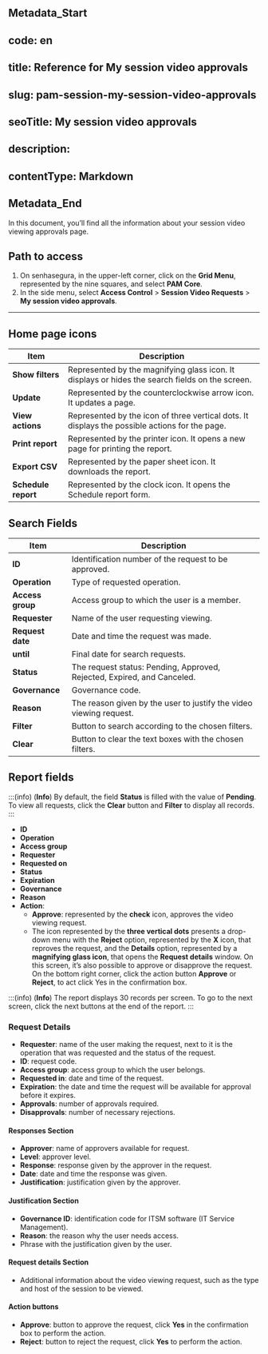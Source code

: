 ## Metadata_Start 
## code: en
## title: Reference for My session video approvals 
## slug: pam-session-my-session-video-approvals 
## seoTitle: My session video approvals 
## description:  
## contentType: Markdown 
## Metadata_End
In this document, you’ll find all the information about your session video viewing approvals page.

## Path to access

1. On senhasegura, in the upper-left corner, click on the **Grid Menu**, represented by the nine squares, and select **PAM Core**.
2. In the side menu, select **Access Control** > **Session Video Requests** > **My session video approvals**.

---
## Home page icons
| **Item**| **Description**|
|----------|-----------------|
| **Show filters**| Represented by the magnifying glass icon. It displays or hides the search fields on the screen. |
| **Update**| Represented by the counterclockwise arrow icon. It updates a page. |
| **View actions**| Represented by the icon of three vertical dots. It displays the possible actions for the page.|
| **Print report**| Represented by the printer icon. It opens a new page for printing the report. |
| **Export CSV**| Represented by the paper sheet icon. It downloads the report.|
| **Schedule report**  | Represented by the clock icon. It opens the Schedule report form.|

## Search Fields

| **Item**| **Description**|
| ------------ | ------------------ |
| **ID**           | Identification number of the request to be approved.       |
| **Operation**    | Type of requested operation.|
| **Access group** | Access group to which the user is a member.|
| **Requester**    | Name of the user requesting viewing.|
| **Request date** | Date and time the request was made.|
| **until**        | Final date for search requests.|
| **Status**       | The request status: Pending, Approved, Rejected, Expired, and Canceled. |
| **Governance**   | Governance code.|
| **Reason**| The reason given by the user to justify the video viewing request. |
| **Filter**       | Button to search according to the chosen filters.|
| **Clear**        | Button to clear the text boxes with the chosen filters.|

## Report fields
:::(info) (**Info**)
By default, the field **Status** is filled with the value of **Pending**. To view all requests, click the **Clear** button and **Filter** to display all records.
::: 

* **ID**
* **Operation**
* **Access group**
* **Requester**
* **Requested on**
* **Status**
* **Expiration**
* **Governance**
* **Reason**
* **Action**:
    * **Approve**: represented by the **check** icon, approves the video viewing request.
    * The icon represented by the **three vertical dots** presents a drop-down menu with the **Reject** option, represented by the **X** icon, that reproves the request, and the **Details** option, represented by a **magnifying glass icon**, that opens the **Request details** window. On this screen, it’s also possible to approve or disapprove the request. On the bottom right corner, click the action button **Approve** or **Reject**, to act click Yes in the confirmation box.

:::(info) (**Info**)
The report displays 30 records per screen. To go to the next screen, click the next buttons at the end of the report.
:::

### Request Details

* **Requester**: name of the user making the request, next to it is the operation that was requested and the status of the request.
* **ID**: request code.
* **Access group**: access group to which the user belongs.
* **Requested in**: date and time of the request.
* **Expiration**: the date and time the request will be available for approval before it expires.
* **Approvals**: number of approvals required.
* **Disapprovals**: number of necessary rejections.

#### Responses Section

* **Approver**: name of approvers available for request.
* **Level**: approver level.
* **Response**: response given by the approver in the request.
* **Date**: date and time the response was given.
* **Justification**: justification given by the approver.

#### Justification Section

* **Governance ID**: identification code for ITSM software (IT Service Management).
* **Reason**: the reason why the user needs access.
* Phrase with the justification given by the user.

#### Request details Section

* Additional information about the video viewing request, such as the type and host of the session to be viewed.

#### Action buttons

* **Approve**: button to approve the request, click **Yes** in the confirmation box to perform the action.
* **Reject**: button to reject the request, click **Yes** to perform the action.